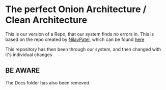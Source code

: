 # The perfect Onion Architecture / Clean Architecture

This is our version of a Repo, that our system finds no errors in.
This is based on the repo created by <a href="https://github.com/NilavPatel">NilavPatel</a>, which can be found <a href="https://github.com/NilavPatel/dotnet-onion-architecture">here</a>

This repository has then been through our system, and then changed with it's individual changes

## BE AWARE

The Docs folder has also been removed.